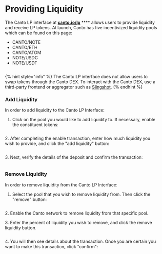 # Providing Liquidity

The Canto LP interface at [**canto.io/lp**](https://canto.io/lp) **** allows users to provide liquidity and receive LP tokens. At launch, Canto has five incentivized liquidity pools which can be found on this page:

* CANTO/NOTE
* CANTO/ETH
* CANTO/ATOM
* NOTE/USDC
* NOTE/USDT

<figure><img src="../.gitbook/assets/lp-interface-v2.JPG" alt=""><figcaption></figcaption></figure>

{% hint style="info" %}
The Canto LP interface does not allow users to swap tokens through the Canto DEX. To interact with the Canto DEX, use a third-party frontend or aggregator such as [Slingshot](https://app.slingshot.finance/trade/ETH).
{% endhint %}

### Add Liquidity

In order to add liquidity to the Canto LP Interface:&#x20;

1. Click on the pool you would like to add liquidity to. If necessary, enable the constituent tokens:

<figure><img src="../.gitbook/assets/enable-token-v2.JPG" alt=""><figcaption></figcaption></figure>

2\. After completing the enable transaction, enter how much liquidity you wish to provide, and click the "add liquidity" button:

<figure><img src="../.gitbook/assets/add-liquidity-v2.JPG" alt=""><figcaption></figcaption></figure>

3\. Next, verify the details of the deposit and confirm the transaction:

<figure><img src="../.gitbook/assets/confirm-lp-v2.JPG" alt=""><figcaption></figcaption></figure>

### Remove Liquidity

In order to remove liquidity from the Canto LP Interface:&#x20;

1. Select the pool that you wish to remove liquidity from. Then click the "remove" button:

<figure><img src="../.gitbook/assets/remove-lp-v2.JPG" alt=""><figcaption></figcaption></figure>

2\. Enable the Canto network to remove liquidity from that specific pool.

3\. Enter the percent of liquidity you wish to remove, and click the remove liquidity button.

<figure><img src="../.gitbook/assets/remove-lp-2-v2.JPG" alt=""><figcaption></figcaption></figure>

4\. You will then see details about the transaction. Once you are certain you want to make this transaction, click "confirm":

<figure><img src="../.gitbook/assets/remove-lp-confirm-v2.JPG" alt=""><figcaption></figcaption></figure>

